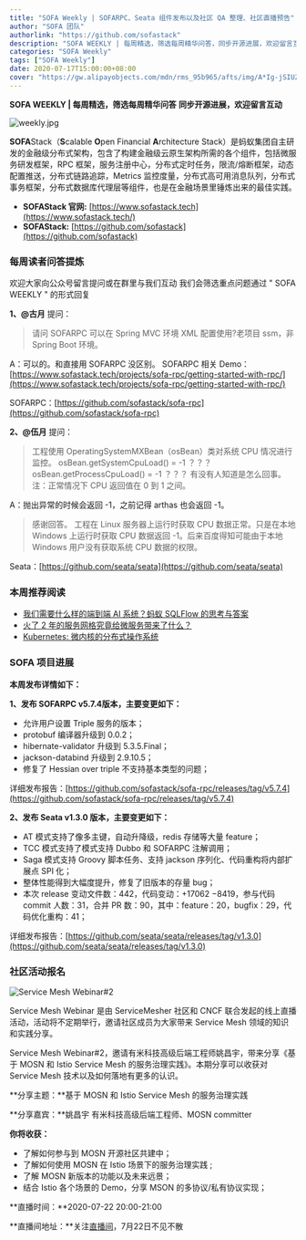 ```yaml
---
title: "SOFA Weekly | SOFARPC、Seata 组件发布以及社区 QA 整理、社区直播预告"
author: "SOFA 团队"
authorlink: "https://github.com/sofastack"
description: "SOFA WEEKLY | 每周精选，筛选每周精华问答，同步开源进展，欢迎留言互动。"
categories: "SOFA Weekly"
tags: ["SOFA Weekly"]
date: 2020-07-17T15:00:00+08:00
cover: "https://gw.alipayobjects.com/mdn/rms_95b965/afts/img/A*Ig-jSIUZWx0AAAAAAAAAAAAAARQnAQ"
---
```


**SOFA WEEKLY | 每周精选，筛选每周精华问答**
**同步开源进展，欢迎留言互动**

![weekly.jpg](https://gw.alipayobjects.com/mdn/rms_95b965/afts/img/A*ARgKS6SuU7YAAAAAAAAAAAAAARQnAQ)

**SOFA**Stack（**S**calable **O**pen Financial **A**rchitecture Stack）是蚂蚁集团自主研发的金融级分布式架构，包含了构建金融级云原生架构所需的各个组件，包括微服务研发框架，RPC 框架，服务注册中心，分布式定时任务，限流/熔断框架，动态配置推送，分布式链路追踪，Metrics 监控度量，分布式高可用消息队列，分布式事务框架，分布式数据库代理层等组件，也是在金融场景里锤炼出来的最佳实践。

- **SOFAStack 官网:** [https://www.sofastack.tech](https://www.sofastack.tech/)
- **SOFAStack:** [https://github.com/sofastack](https://github.com/sofastack)

### 每周读者问答提炼

欢迎大家向公众号留言提问或在群里与我们互动
我们会筛选重点问题通过 " SOFA WEEKLY " 的形式回复

**1、@古月** 提问：

> 请问 SOFARPC 可以在 Spring MVC 环境 XML 配置使用?老项目 ssm，非 Spring Boot 环境。

A：可以的。和直接用 SOFARPC 没区别。
SOFARPC 相关 Demo：[https://www.sofastack.tech/projects/sofa-rpc/getting-started-with-rpc/](https://www.sofastack.tech/projects/sofa-rpc/getting-started-with-rpc/)

SOFARPC：[https://github.com/sofastack/sofa-rpc](https://github.com/sofastack/sofa-rpc)

**2、@伍月** 提问：

> 工程使用 OperatingSystemMXBean（osBean）类对系统 CPU 情况进行监控。
> osBean.getSystemCpuLoad() = -1 ？？？
> osBean.getProcessCpuLoad() = -1 ？？？
> 有没有人知道是怎么回事。
> 注：正常情况下 CPU 返回值在 0 到 1 之间。

A：抛出异常的时候会返回 -1，之前记得 arthas 也会返回 -1。

> 感谢回答。 工程在 Linux 服务器上运行时获取 CPU 数据正常。只是在本地 Windows 上运行时获取 CPU 数据返回 -1。后来百度得知可能由于本地 Windows 用户没有获取系统 CPU 数据的权限。

Seata：[https://github.com/seata/seata](https://github.com/seata/seata)

### 本周推荐阅读

- [我们需要什么样的端到端 AI 系统？蚂蚁 SQLFlow 的思考与答案](https://www.sofastack.tech/blog/end-to-end-ai-system-sqlflow/)
- [火了 2 年的服务网格究竟给微服务带来了什么？](https://www.sofastack.tech/blog/microservices-service-mesh/)
- [Kubernetes: 微内核的分布式操作系统](https://www.sofastack.tech/blog/microkernel-distributed-operating-system-kubernetes/)

### SOFA 项目进展

**本周发布详情如下：**

**1、发布 SOFARPC v5.7.4版本，主要变更如下：**

- 允许用户设置 Triple 服务的版本；
- protobuf 编译器升级到 0.0.2；
- hibernate-validator 升级到 5.3.5.Final；
- jackson-databind 升级到 2.9.10.5；
- 修复了 Hessian over triple 不支持基本类型的问题；

详细发布报告：[https://github.com/sofastack/sofa-rpc/releases/tag/v5.7.4](https://github.com/sofastack/sofa-rpc/releases/tag/v5.7.4)

**2、发布 Seata v1.3.0 版本，主要变更如下：**

- AT 模式支持了像多主键，自动升降级，redis 存储等大量 feature；
- TCC 模式支持了模式支持 Dubbo 和 SOFARPC 注解调用；
- Saga 模式支持 Groovy 脚本任务、支持 jackson 序列化、代码重构将内部扩展点 SPI 化；
- 整体性能得到大幅度提升，修复了旧版本的存量 bug；
- 本次 release 变动文件数：442，代码变动：+17062 −8419，参与代码 commit 人数：31，合并 PR 数：90，其中：feature：20，bugfix：29，代码优化重构：41；

详细发布报告：[https://github.com/seata/seata/releases/tag/v1.3.0](https://github.com/seata/seata/releases/tag/v1.3.0)

### 社区活动报名

![Service Mesh Webinar#2](https://cdn.nlark.com/yuque/0/2020/jpeg/226702/1594978284633-1514b803-7bb3-44d7-9abf-14edf8d5ac45.jpeg)

Service Mesh Webinar 是由 ServiceMesher 社区和 CNCF 联合发起的线上直播活动，活动将不定期举行，邀请社区成员为大家带来 Service Mesh 领域的知识和实践分享。

Service Mesh Webinar#2，邀请有米科技高级后端工程师姚昌宇，带来分享《基于 MOSN 和 Istio Service Mesh 的服务治理实践》。本期分享可以收获对 Service Mesh 技术以及如何落地有更多的认识。

**分享主题：**基于 MOSN 和 Istio Service Mesh 的服务治理实践

**分享嘉宾：**姚昌宇 有米科技高级后端工程师、MOSN committer

**你将收获：**

- 了解如何参与到 MOSN 开源社区共建中；
- 了解如何使用 MOSN 在 Istio 场景下的服务治理实践 ;
- 了解 MOSN 新版本的功能以及未来远景；
- 结合 Istio 各个场景的 Demo，分享 MSON 的多协议/私有协议实现；

**直播时间：**2020-07-22 20:00-21:00

**直播间地址：**关注[直播间](https://live.bilibili.com/21954520)，7月22日不见不散
